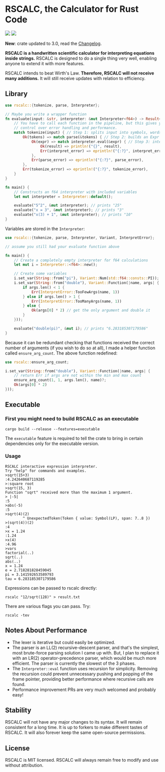 RSCALC, the Calculator for Rust Code
=================================
![](https://img.shields.io/crates/l/rsc.svg) ![](https://img.shields.io/badge/status-stable-blue.svg)

**New**: crate updated to 3.0, read the [Changelog](CHANGELOG.md).

**RSCALC is a handwritten scientific calculator for interpreting equations inside strings.** RSCALC is designed to do a single
thing very well, enabling anyone to extend it with more features.

RSCALC intends to beat Wirth's Law. **Therefore, RSCALC will not receive many additions.** It will still receive updates with
relation to efficiency.

## Library
```rust
use rscalc::{tokenize, parse, Interpreter};

// Maybe you write a wrapper function
fn evaluate(input: &str, interpreter: &mut Interpreter<f64>) -> Result<f64, ()> {
    // You have to call each function in the pipeline, but this gives you the most
    // control over error handling and performance.
    match tokenize(input) { // Step 1: splits input into symbols, words, and numbers
        Ok(tokens) => match parse(&tokens) { // Step 2: builds an Expr using tokens
            Ok(expr) => match interpreter.eval(&expr) { // Step 3: interprets the Expr
                Ok(result) => println!("{}", result),
                Err(interpret_error) => eprintln!("{:?}", interpret_error),
            },
            Err(parse_error) => eprintln!("{:?}", parse_error),
        },
        Err(tokenize_error) => eprintln!("{:?}", tokenize_error),
    }
}

fn main() {
    // Constructs an f64 interpreter with included variables
    let mut interpreter = Interpreter::default();

    evaluate("5^2", &mut interpreter); // prints "25"
    evaluate("x = 3", &mut interpreter); // prints "3"
    evaluate("x(3) + 1", &mut interpreter); // prints "10"
}
```

Variables are stored in the `Interpreter`:
```rust
use rscalc::{tokenize, parse, Interpreter, Variant, InterpretError};

// assume you still had your evaluate function above

fn main() {
    // Create a completely empty interpreter for f64 calculations
    let mut i = Interpreter::<f64>::new();

    // Create some variables
    i.set_var(String::from("pi"), Variant::Num(std::f64::consts::PI));
    i.set_var(String::from("double"), Variant::Function(|name, args| {
        if args.len() < 1 {
            Err(InterpretError::TooFewArgs(name, 1))
        } else if args.len() > 1 {
            Err(InterpretError::TooManyArgs(name, 1))
        } else {
            Ok(args[0] * 2) // get the only argument and double it
        }
    }));

    evaluate("double(pi)", &mut i); // prints "6.283185307179586"
}
```

Because it can be redundant checking that functions received the correct number of arguments (if you wish to do so at all),
I made a helper function called `ensure_arg_count`. The above function redefined:

```rust
use rscalc::ensure_arg_count;

i.set_var(String::from("double"), Variant::Function(|name, args| {
    // return Err if args are not within the min and max count
    ensure_arg_count(1, 1, args.len(), name)?;
    Ok(args[0] * 2)
}));
```

## Executable
### First you might need to build RSCALC as an executable
```shell
cargo build --release --features=executable
```
The `executable` feature is required to tell the crate to bring in certain dependencies only for the executable version.

### Usage
```shell
RSCALC interactive expression interpreter.
Try "help" for commands and examples.
>sqrt(15+3)
:4.242640687119285
>:square root
>sqrt(15, 3)
Function "sqrt" received more than the maximum 1 argument.
> |-5|
:5
>abs(-5)
:5
>sqrt(4)(2)
        ^ UnexpectedToken(Token { value: Symbol(LP), span: 7..8 })
>(sqrt(4))(2)
:4
>x = 1.24
:1.24
>x(4)
:4.96
>vars
factorial(..)
sqrt(..)
abs(..)
x = 1.24
e = 2.718281828459045
pi = 3.141592653589793
tau = 6.283185307179586
```

Expressions can be passed to rscalc directly:
```shell
rscalc "12/sqrt(128)" > result.txt
```

There are various flags you can pass. Try:
```shell
rscalc -tev
```

## Notes About Performance
 * The lexer is iterative but could easily be optimized.
 * The parser is an LL(2) recursive-descent parser, and that's the simplest, most brute-force parsing solution I came up with. But, I plan to replace it with an LR(2) operator-precedence parser, which would be much more efficient. The parser is currently the slowest of the 3 phases.
 * The `Interpreter::eval` function uses recursion for simplicity. Removing the recursion could prevent unnecessary pushing and popping of the frame pointer, providing better performance where recursive calls are found.
 * Performance improvement PRs are very much welcomed and probably easy!

## Stability
RSCALC will not have any major changes to its syntax. It will remain consistent for a long time. It is up to forkers to make different tastes of RSCALC. It will also forever keep the same open-source permissions.

## License
RSCALC is MIT licensed. RSCALC will always remain free to modify and use without attribution.
